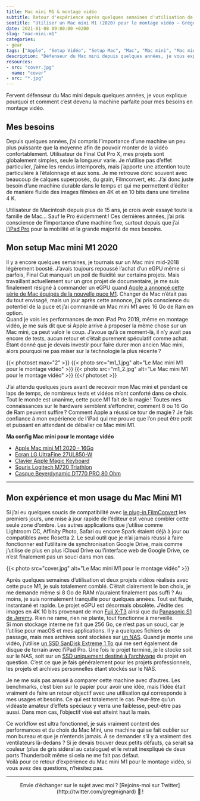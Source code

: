 ```yaml
---
title: Mac mini M1 & montage vidéo
subtitle: Retour d'expérience après quelques semaines d'utilisation de la puce magique !
seotitle: "Utiliser un Mac mini M1 (2020) pour le montage vidéo — Grégory Mignard"
date: 2021-01-08 09:00:00 +0200
slug: "mac-mini-m1"
categories:
- gear
tags: ["Apple", "Setup Vidéo", "Setup Mac", "Mac", "Mac mini", "Mac mini M1", "Montage vidéo", "Vidéaste", "Photographe", "Lightroom", "Photoshop", "Affinity", "FCPX", "Final Cut Pro X", "FilmConvert", "Montage"]
description: "Défenseur du Mac mini depuis quelques années, je vous explique pourquoi le Mac mini M1 (2020) est devenu la machine parfaite pour mes besoins en montage vidéo."
resources:
- src: "cover.jpg"
  name: "cover"
- src: "*.jpg"
---
```


Fervent défenseur du Mac mini depuis quelques années, je vous explique pourquoi et comment c’est devenu la machine parfaite pour mes besoins en montage vidéo.

## Mes besoins

Depuis quelques années, j’ai compris l’importance d’une machine un peu plus puissante que la moyenne afin de pouvoir monter de la vidéo confortablement. Utilisateur de Final Cut Pro X, mes projets sont globalement simples, seule la longueur varie. Je n’utilise pas d’effet particulier, j’aime les rendus intemporels, mais j’apporte une attention toute particulière à l’étalonnage et aux sons. Je me retrouve donc souvent avec beaucoup de calques superposés, du grain, Filmconvert, etc. J’ai donc juste besoin d’une machine durable dans le temps et qui me permettent d’éditer de manière fluide des images filmées en 4K et en 10 bits dans une timeline 4 K.

Utilisateur de Macintosh depuis plus de 15 ans, je crois avoir essayé toute la famille de Mac… Sauf le Pro évidemment ! Ces dernières années, j’ai pris conscience de l’importance d’une machine fixe, surtout depuis que j’ai [l’iPad Pro](https://gregorymignard.com/un-an-avec-ipad-pro/) pour la mobilité et la grande majorité de mes besoins.

## Mon setup Mac mini M1 2020

Il y a encore quelques semaines, je tournais sur un Mac mini mid-2018 légèrement boosté. J’avais toujours repoussé l’achat d’un eGPU même si parfois, Final Cut manquait un poil de fluidité sur certains projets. Mais travaillant actuellement sur un gros projet de documentaire, je me suis finalement résigné à commander un eGPU quand [Apple a annoncé cette série de Mac équipés de la nouvelle puce M1](https://www.apple.com/fr/newsroom/2020/11/apple-unleashes-m1/). Changer de Mac n’était pas du tout envisagé, mais un jour après cette annonce, j’ai pris conscience du potentiel de la puce et j’ai commandé un Mac mini M1 avec 16 Go de Ram en option.  
Quand je vois les performances de mon iPad Pro 2019, même en montage vidéo, je me suis dit que si Apple arrive à proposer la même chose sur un Mac mini, ça peut valoir le coup. J’avoue qu’à ce moment-là, il n’y avait pas encore de tests, aucun retour et c’était purement spéculatif comme achat. Étant donné que je devais investir pour faire durer mon ancien Mac mini, alors pourquoi ne pas miser sur la technologie la plus récente ?

{{< photoset max="2" >}}
  {{< photo src="m1_1.jpg" alt="Le Mac mini M1 pour le montage vidéo" >}}
  {{< photo src="m1_2.jpg" alt="Le Mac mini M1 pour le montage vidéo" >}}
{{</ photoset >}}

J’ai attendu quelques jours avant de recevoir mon Mac mini et pendant ce laps de temps, de nombreux tests et vidéos m’ont conforté dans ce choix. Tout le monde est unanime, cette puce M1 fait de la magie ! Toutes mes connaissances sur le hardware semblent s’effondrer, comment 8 ou 16 Go de Ram peuvent suffire ? Comment Apple a réussi ce tour de magie ? Je fais confiance à mon expérience de l’iPad qui me prouve que l’on peut être petit et puissant en attendant de déballer ce Mac mini M1.

**Ma config Mac mini pour le montage vidéo**

* [Apple Mac mini M1 2020 - 16Go](https://amzn.to/38rRdS5)
* [Ecran LG UltraFine 27UL850-W](https://amzn.to/3i0x6gP)
* [Clavier Apple Magic Keyboard](https://amzn.to/3npz4IE)
* [Souris Logitech M720 Triathlon](https://amzn.to/38nA4IX)
* [Casque Beyerdynamic DT770 PRO 80 Ohm](https://amzn.to/3s2Krd7)

***

## Mon expérience et mon usage du Mac Mini M1

Si j’ai eu quelques soucis de compatibilité avec [le plug-in FilmConvert](https://www.filmconvert.com/) les premiers jours, une mise à jour rapide de l’éditeur est venue combler cette seule zone d’ombre. Les autres applications que j’utilise comme Lightroom CC, Affinity Photo, Safari ou encore Spark étaient déjà à jour ou compatibles avec Rosetta 2. Le seul outil que je n’ai jamais réussi à faire fonctionner est l’utilitaire de synchronisation Google Drive, mais comme j’utilise de plus en plus iCloud Drive ou l’interface web de Google Drive, ce n’est finalement pas un souci dans mon cas.

{{< photo src="cover.jpg" alt="Le Mac mini M1 pour le montage vidéo" >}}

Après quelques semaines d’utilisation et deux projets vidéos réalisés avec cette puce M1, je suis totalement comblé. C’était clairement le bon choix, je me demande même si 8 Go de RAM n’auraient finalement pas suffi ? Au moins, je suis normalement tranquille pour quelques années. Tout est fluide, instantané et rapide. Le projet eGPU est désormais obsolète. J’édite des images en 4K 10 bits provenant de mon [Fuji X-T3](https://www.digit-photo.com/FUJI-X-T3-Boitier-Nu-Noir-rFUJIXT3BK.html?dpa_id=23) ainsi que du [Panasonic S1 de Jeremy](https://www.digit-photo.com/PANASONIC-Lumix-S1-Boitier-Nu-rPANASONICDCS1EK.html?dpa_id=23). Rien ne rame, rien ne plante, tout fonctionne à merveille.  
Si mon stockage interne ne fait que 256 Go, ce n’est pas un souci, car je l’utilise pour macOS et mes applications. Il y a quelques fichiers de passage, mais mes archives sont stockées sur [un NAS](https://amzn.to/2XlLeYr). Quand je monte une vidéo, j’utilise [un SSD SanDisk Extreme 1 To](https://amzn.to/3oqWvTt) qui me sert également de disque de terrain avec l’iPad Pro. Une fois le projet terminé, je le stocke soit sur le NAS, soit sur un [SSD uniquement destiné à l’archivage](https://amzn.to/2MKEZLT) du projet en question. C’est ce que je fais généralement pour les projets professionnels, les projets et archives personnelles étant stockés sur le NAS.

Je ne me suis pas amusé à comparer cette machine avec d’autres. Les benchmarks, c’est bien sur le papier pour avoir une idée, mais l’idée était vraiment de faire un retour objectif avec une utilisation qui corresponde à mes usages et besoins. Ce qui est totalement le cas. Peut-être qu’un vidéaste amateur d’effets spéciaux y verra une faiblesse, peut-être pas aussi. Dans mon cas, l’objectif visé est atteint haut la main.

Ce workflow est ultra fonctionnel, je suis vraiment content des performances et du choix du Mac Mini, une machine qui se fait oublier sur mon bureau et que je n’entends jamais. À se demander s’il y a vraiment des ventilateurs là-dedans ? Si je devais trouver deux petits défauts, ça serait sa couleur (plus de gris sidéral au catalogue) et le retrait inexpliqué de deux ports Thunderbolt même si cela ne me fait pas défaut.  
Voilà pour ce retour d’expérience du Mac mini M1 pour le montage vidéo, si vous avez des questions, n’hésitez pas.

***

<center>Envie d’échanger sur le sujet avec moi ? [Rejoins-moi sur Twitter](http://twitter.com/gregmignard) 🐥 !</center>
